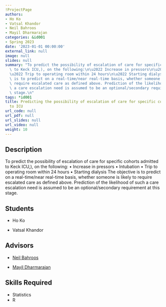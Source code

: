 ```yaml
---
!ProjectPage
authors:
- Ho Ko
- Vatsal Khandor
- Neil Bahroos
- Mayil Dharmarajan
categories: &id001
- Spring 2023
date: '2023-01-01 00:00:00'
external_link: null
image: null
slides: null
summary: "To predict the possibility of escalation of care for specific cohorts admitted\
  \ to Keck ICU,), on the following:\n\u2022 Increase in pressors\n\u2022 Intubation\n\
  \u2022 Trip to operating room within 24 hours\n\u2022 Starting dialysis\nThe objective\
  \ is to predict on a real-time/near real-time basis, whether someone is likely to\
  \ require escalated care as defined above. Prediction of the likelihood of such\
  \ a care escalation need is assumed to be an optional/secondary requirement at this\
  \ stage.\n"
tags: *id001
title: Predicting the possibility of escalation of care for specific cohorts admitted
  to ICU
url_code: null
url_pdf: null
url_slides: null
url_video: null
weight: 10
---
```

## Description

To predict the possibility of escalation of care for specific cohorts admitted to Keck ICU,), on the following:
• Increase in pressors
• Intubation
• Trip to operating room within 24 hours
• Starting dialysis
The objective is to predict on a real-time/near real-time basis, whether someone is likely to require escalated care as defined above. Prediction of the likelihood of such a care escalation need is assumed to be an optional/secondary requirement at this stage.






## Students

* Ho Ko

* Vatsal Khandor

## Advisors

* [Neil Bahroos](../../../author/neil-bahroos)

* [Mayil Dharmarajan](../../../author/mayil-dharmarajan)

## Skills Required


* Statistics
* R